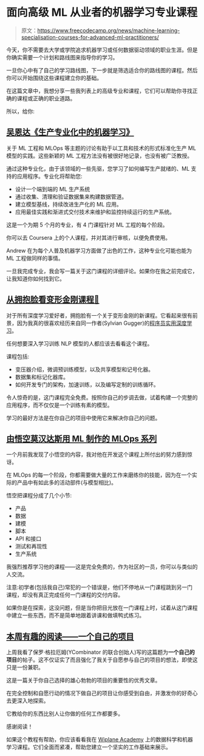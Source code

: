 # 面向高级 ML 从业者的机器学习专业课程

> 原文：<https://www.freecodecamp.org/news/machine-learning-specialisation-courses-for-advanced-ml-practitioners/>

今天，你不需要去大学或学院追求机器学习或任何数据驱动领域的职业生涯。但是你确实需要一个计划和路线图来指导你的学习。

一旦你心中有了自己的学习路线图，下一步就是筛选适合你的路线图的课程。然后你可以开始围绕这些课程建立你的基础。

在这篇文章中，我想分享一些我列表上的高级专业和课程，它们可以帮助你寻找正确的课程或正确的职业道路。

所以，给你:

## [吴恩达《生产专业化中的机器学习》](https://www.deeplearning.ai/program/machine-learning-engineering-for-production-mlops/)

关于 ML 工程和 MLOps 等主题的讨论有助于以工具和技术的形式标准化生产 ML 模型的实践。这些新颖的 ML 工程方法没有被很好地记录，也没有被广泛教授。

通过这种专业化，由于该领域的一些先驱，您学习了如何编写生产就绪的、ML 支持的应用程序。专业化将帮助您:

*   设计一个端到端的 ML 生产系统
*   通过收集、清理和验证数据集来构建数据管道。
*   建立模型基线，持续改进生产化的 ML 应用。
*   应用最佳实践和渐进式交付技术来维护和监控持续运行的生产系统。

这是一个为期 5 个月的专业，有 4 门课程针对 ML 工程的每个阶段。

你可以去 Coursera 上的个人课程，并对其进行审核，以便免费使用。

Andrew 在为每个人普及机器学习方面做了出色的工作，这种专业化可能也能为 ML 工程做同样的事情。

一旦我完成专业，我会写一篇关于这门课程的详细评论。如果你在我之前完成它，让我知道你如何找到它。

## [从拥抱脸看变形金刚课程🤗](https://huggingface.co/course/chapter1)

对于所有深度学习爱好者，拥抱脸有一个关于变形金刚的新课程。它看起来很有前景，因为我真的很喜欢经历来自同一作者(Sylvian Gugger)的[程序员实用深度学习](https://course.fast.ai/)。

任何想要深入学习训练 NLP 模型的人都应该去看看这个课程。

课程包括:

*   变压器介绍，微调预训练模型，以及共享模型和记号化器。
*   数据集和标记化器库。
*   如何开发专门的架构，加速训练，以及编写定制的训练循环。

令人惊奇的是，这门课程完全免费。按照你自己的步调去做，试着构建一个完整的应用程序，而不仅仅是一个训练有素的模型。

学习的最好方法是在你自己的项目中使用它来解决你自己的问题。

## [由悟空莫汉达斯用 ML 制作的 MLOps 系列](https://madewithml.com/#mlops)

一个月前我发现了小悟空的内容，我对他在开发这个课程上所付出的努力感到惊讶。

在 MLOps 的每一个阶段，你都需要做大量的工作来磨练你的技能，因为在一个实际的产品中有如此多的活动部件(与模型相比)。

悟空把课程分成了几个小节:

*   产品
*   数据
*   建模
*   脚本
*   API 和接口
*   测试和再现性
*   生产系统

我强烈推荐学习他的课程——这是完全免费的，作为社区的一员，你可以与类似的人交流。

注意:初学者(包括我自己)常犯的一个错误是，他们不停地从一门课程跳到另一门课程，却没有真正完成任何一门课程的交付内容。

如果你是在探索，这没问题，但是当你把目光放在一门课程上时，试着从这门课程中建立一些东西，而不是简单地跟着讲课和做填鸭式练习。

## [本周有趣的阅读——一个自己的项目](http://paulgraham.com/own.html)

上周我看了保罗·格拉厄姆(YCombinator 的联合创始人)写的这篇题为**一个自己的项目**的帖子。这不仅证实了而且强化了我关于自愿参与自己的项目的想法，即使这只是一份兼职。

这是一篇关于你自己选择的雄心勃勃的项目的重要性的优秀文章。

在完全控制和自愿行动的情况下做自己的项目让你感受到自由，并激发你的好奇心去更深入地探索。

它教给你的东西比别人让你做的任何工作都要多。

感谢阅读！

如果这个教程有帮助，你应该看看我在 [Wiplane Academy](https://www.wiplane.com/) 上的数据科学和机器学习课程。它们全面而紧凑，帮助您建立一个坚实的工作基础来展示。